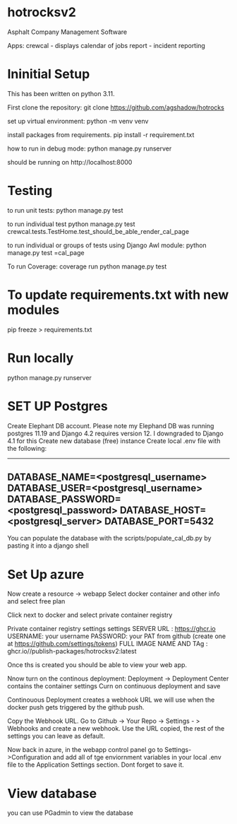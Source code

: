 # hotrocksv2

Asphalt Company Management Software

Apps:
crewcal - displays calendar of jobs
report - incident reporting

# Ininitial Setup
This has been written on python 3.11.

First clone the repository:
git clone https://github.com/agshadow/hotrocks

set up virtual environment:
python -m venv venv

install packages from requirements.
pip install -r requirement.txt

how to run in debug mode:
python manage.py runserver

should be running on http://localhost:8000

# Testing

to run unit tests:
python manage.py test

to run individual test 
python manage.py test crewcal.tests.TestHome.test_should_be_able_render_cal_page

to run individual or groups of tests using Django Awl module:
python manage.py test =cal_page

To run Coverage:
coverage run python manage.py test

# To update requirements.txt with new modules
pip freeze > requirements.txt

# Run locally
python manage.py runserver

# SET UP Postgres

Create Elephant DB account. Please note my Elephand DB was running 
postgres 11.19 and Django 4.2 requires version 12.
I downgraded to Django 4.1 for this
Create new database (free) instance
Create local .env file with the following:

---------------------------------
DATABASE_NAME=<postgresql_username>
DATABASE_USER=<postgresql_username>
DATABASE_PASSWORD=<postgresql_password>
DATABASE_HOST=<postgresql_server>
DATABASE_PORT=5432
----------------------------------

You can populate the database with the scripts/populate_cal_db.py by pasting
it into a django shell


# Set Up azure
Now create a resource -> webapp
Select docker container and other info and select free plan

Click next to docker and select private container registry

Private container registry settings settings
SERVER URL : https://ghcr.io
USERNAME: your username
PASSWORD: your PAT from github (create one at https://github.com/settings/tokens)
FULL IMAGE NAME AND TAg : ghcr.io/<your username>/publish-packages/hotrocksv2:latest

Once ths is created you should be able to view your web app.

Nnow turn on the continous deployment:
Deployment -> Deployment Center contains the container settings
Curn on continuous deployment and save

Continouous Deployment creates a webhook URL we will use when the docker push gets triggered by the github push.

Copy the Webhook URL.  Go to Github -> Your Repo -> Settings - > Webhooks and create a new webhook.  Use the URL copied, the rest of the settings you can leave as default.

Now back in azure, in the webapp control panel go to Settings->Configuration and add all of tge enviornment variables in your local .env file to the Application Settings section. Dont forget to save it.

# View database
you can use PGadmin to view the database